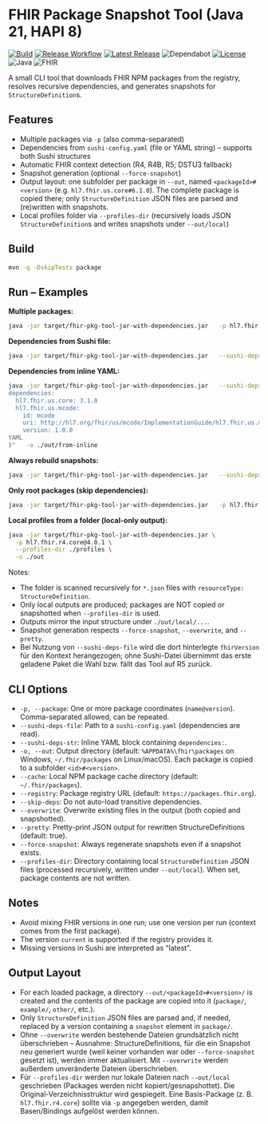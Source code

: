 # FHIR Package Snapshot Tool (Java 21, HAPI 8)

[![Build](https://github.com/Gefyra/fhir-pkg-too/actions/workflows/ci.yml/badge.svg?branch=main)](https://github.com/Gefyra/fhir-pkg-too/actions/workflows/ci.yml)
[![Release Workflow](https://github.com/Gefyra/fhir-pkg-too/actions/workflows/release.yml/badge.svg?branch=main)](https://github.com/Gefyra/fhir-pkg-too/actions/workflows/release.yml)
[![Latest Release](https://img.shields.io/github/v/release/Gefyra/fhir-pkg-too?logo=github&label=Latest%20Release)](https://github.com/Gefyra/fhir-pkg-too/releases/latest)
![Dependabot](https://img.shields.io/badge/dependabot-enabled-blue?logo=dependabot)
[![License](https://img.shields.io/github/license/Gefyra/fhir-pkg-too?logo=opensource&label=License)](LICENSE)
![Java](https://img.shields.io/badge/Java-21-orange?logo=openjdk&logoColor=white)
![FHIR](https://img.shields.io/badge/FHIR-R4%20%7C%20R4B%20%7C%20R5-red?logo=hl7&logoColor=white)

A small CLI tool that downloads FHIR NPM packages from the registry, resolves recursive dependencies, and generates snapshots for `StructureDefinition`s.

## Features
- Multiple packages via `-p` (also comma-separated)
- Dependencies from `sushi-config.yaml` (file or YAML string) – supports both Sushi structures
- Automatic FHIR context detection (R4, R4B, R5; DSTU3 fallback)
- Snapshot generation (optional `--force-snapshot`)
- Output layout: one subfolder per package in `--out`, named `<packageId>#<version>` (e.g. `hl7.fhir.us.core#6.1.0`). The complete package is copied there; only `StructureDefinition` JSON files are parsed and (re)written with snapshots.
- Local profiles folder via `--profiles-dir` (recursively loads JSON `StructureDefinition`s and writes snapshots under `--out/local`)

## Build
```bash
mvn -q -DskipTests package
```

## Run – Examples

**Multiple packages:**
```bash
java -jar target/fhir-pkg-tool-jar-with-dependencies.jar   -p hl7.fhir.r4.core@4.0.1   -p hl7.fhir.us.core@6.1.0,hl7.fhir.au.core@5.0.0   -o ./out/mix
```

**Dependencies from Sushi file:**
```bash
java -jar target/fhir-pkg-tool-jar-with-dependencies.jar   --sushi-deps-file ./sushi-config.yaml   -o ./out/from-sushi
```

**Dependencies from inline YAML:**
```bash
java -jar target/fhir-pkg-tool-jar-with-dependencies.jar   --sushi-deps-str "$(cat <<'YAML' 
dependencies:
  hl7.fhir.us.core: 3.1.0
  hl7.fhir.us.mcode:
    id: mcode
    uri: http://hl7.org/fhir/us/mcode/ImplementationGuide/hl7.fhir.us.mcode
    version: 1.0.0
YAML
)"   -o ./out/from-inline
```

**Always rebuild snapshots:**
```bash
java -jar target/fhir-pkg-tool-jar-with-dependencies.jar   --sushi-deps-file ./sushi-config.yaml   --force-snapshot
```

**Only root packages (skip dependencies):**
```bash
java -jar target/fhir-pkg-tool-jar-with-dependencies.jar   -p hl7.fhir.r5.core@5.0.0 -p hl7.fhir.uv.tools@current   --skip-deps
```

**Local profiles from a folder (local-only output):**
```bash
java -jar target/fhir-pkg-tool-jar-with-dependencies.jar \
  -p hl7.fhir.r4.core@4.0.1 \
  --profiles-dir ./profiles \
  -o ./out
```
Notes:
- The folder is scanned recursively for `*.json` files with `resourceType: StructureDefinition`.
- Only local outputs are produced; packages are NOT copied or snapshotted when `--profiles-dir` is used.
- Outputs mirror the input structure under `./out/local/...`.
- Snapshot generation respects `--force-snapshot`, `--overwrite`, and `--pretty`.
- Bei Nutzung von `--sushi-deps-file` wird die dort hinterlegte `fhirVersion` für den Kontext herangezogen; ohne Sushi-Datei übernimmt das erste geladene Paket die Wahl bzw. fällt das Tool auf R5 zurück.

## CLI Options

- `-p, --package`: One or more package coordinates (`name@version`). Comma-separated allowed, can be repeated.
- `--sushi-deps-file`: Path to a `sushi-config.yaml` (dependencies are read).
- `--sushi-deps-str`: Inline YAML block containing `dependencies:`.
- `-o, --out`: Output directory (default: `%APPDATA%\fhir\packages` on Windows, `~/.fhir/packages` on Linux/macOS). Each package is copied to a subfolder `<id>#<version>`.
- `--cache`: Local NPM package cache directory (default: `~/.fhir/packages`).
- `--registry`: Package registry URL (default: `https://packages.fhir.org`).
- `--skip-deps`: Do not auto-load transitive dependencies.
- `--overwrite`: Overwrite existing files in the output (both copied and snapshotted).
- `--pretty`: Pretty-print JSON output for rewritten StructureDefinitions (default: true).
- `--force-snapshot`: Always regenerate snapshots even if a snapshot exists.
- `--profiles-dir`: Directory containing local `StructureDefinition` JSON files (processed recursively, written under `--out/local`). When set, package contents are not written.

## Notes
- Avoid mixing FHIR versions in one run; use one version per run (context comes from the first package).
- The version `current` is supported if the registry provides it.
- Missing versions in Sushi are interpreted as "latest".

## Output Layout

- For each loaded package, a directory `--out/<packageId>#<version>/` is created and the contents of the package are copied into it (`package/`, `example/`, `other/`, etc.).
- Only `StructureDefinition` JSON files are parsed and, if needed, replaced by a version containing a `snapshot` element in `package/`.
- Ohne `--overwrite` werden bestehende Dateien grundsätzlich nicht überschrieben – Ausnahme: StructureDefinitions, für die ein Snapshot neu generiert wurde (weil keiner vorhanden war oder `--force-snapshot` gesetzt ist), werden immer aktualisiert. Mit `--overwrite` werden außerdem unveränderte Dateien überschrieben.
- Für `--profiles-dir` werden nur lokale Dateien nach `--out/local` geschrieben (Packages werden nicht kopiert/gesnapshottet). Die Original-Verzeichnisstruktur wird gespiegelt. Eine Basis-Package (z. B. `hl7.fhir.r4.core`) sollte via `-p` angegeben werden, damit Basen/Bindings aufgelöst werden können.
